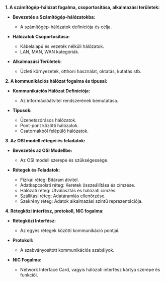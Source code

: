 **1. A számítógép-hálózat fogalma, csoportosítása, alkalmazási területek:**

* **Bevezetés a Számítógép-hálózatokba:**
  - A számítógép-hálózatok definíciója és célja.

* **Hálózatok Csoportosítása:**
  - Kábelalapú és vezeték nélküli hálózatok.
  - LAN, MAN, WAN kategóriák.

* **Alkalmazási Területek:**
  - Üzleti környezetek, otthoni használat, oktatás, kutatás stb.

**2. A kommunikációs hálózat fogalma és típusai:**

* **Kommunikációs Hálózat Definíciója:**
  - Az információátvitel rendszerének bemutatása.

* **Típusok:**
  - Üzenetszórásos hálózatok.
  - Pont-pont közötti hálózatok.
  - Csatornákból felépülő hálózatok.

**3. Az OSI modell rétegei és feladatok:**

* **Bevezetés az OSI Modellbe:**
  - Az OSI modell szerepe és szükségessége.

* **Rétegek és Feladatok:**
  - Fizikai réteg: Bitáram átvitel.
  - Adatkapcsolati réteg: Keretek összeállítása és címzése.
  - Hálózati réteg: Útválasztás és hálózati címzés.
  - Szállítási réteg: Adatáramlás ellenőrzése.
  - Szekrény réteg: Adatok alkalmazási szintű reprezentációja.

**4. Rétegközi interfész, protokoll, NIC fogalma:**

* **Rétegközi Interfész:**
  - Az egyes rétegek közötti kommunikáció pontjai.

* **Protokoll:**
  - A szabványosított kommunikációs szabályok.

* **NIC Fogalma:**
  - Network Interface Card, vagyis hálózati interfész kártya szerepe és funkciói.
 
